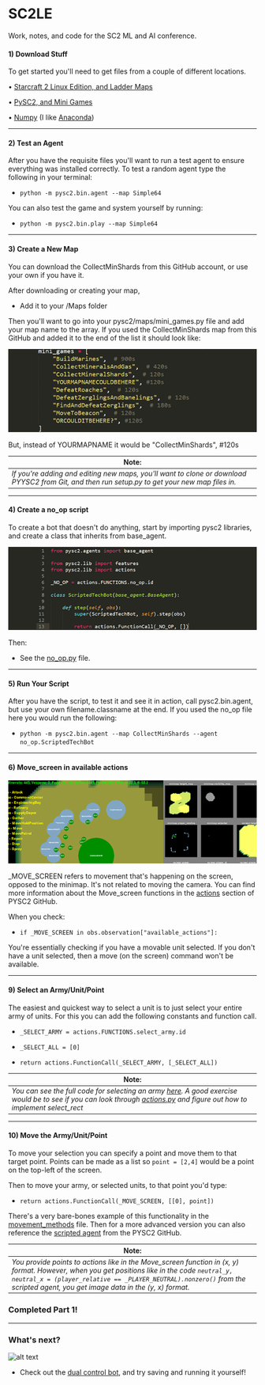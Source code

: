 # SC2LE
Work, notes, and code for the SC2 ML and AI conference.

#### 1) Download Stuff

To get started you'll need to get files from a couple of different locations.

• [Starcraft 2 Linux Edition, and Ladder Maps](https://github.com/Blizzard/s2client-proto#downloads)

• [PySC2, and Mini Games](https://github.com/deepmind/pysc2)

• [Numpy](http://www.numpy.org/) (I like [Anaconda](https://www.anaconda.com/download/))


----------

#### 2) Test an Agent
After you have the requisite files you'll want to run a test agent to ensure everything was installed correctly. To test a random agent type the following in your terminal:

 - `python -m pysc2.bin.agent --map Simple64`

You can also test the game and system yourself by running:

- `python -m pysc2.bin.play --map Simple64`

----------

#### 3) Create a New Map

You can download the CollectMinShards from this GitHub account, or use your own if you have it. 

After downloading or creating your map, 

- Add it to your /Maps folder

Then you'll want to go into your pysc2/maps/mini_games.py file and add your map name to the array. If you used the CollectMinShards map from this GitHub and added it to the end of the list it should look like:

![alt text](https://github.com/iDTechHub/SC2LE/blob/master/Images/sc2conf_006a_maparray.png "map array")

But, instead of YOURMAPNAME it would be "CollectMinShards", #120s 

| Note:        | 
| ------------- |
| *If you're adding and editing new maps, you'll want to clone or download PYYSC2 from Git, and then run setup.py to get your new map files in.* |



----------

#### 4) Create a no_op script
To create a bot that doesn't do anything, start by importing pysc2 libraries, and create a class that inherits from base_agent. 

![alt text](https://github.com/iDTechHub/SC2LE/blob/master/Images/sc2conf_008_noop_v2.PNG "no_op bot code")

 Then:

- See the [no_op.py](https://github.com/iDTechHub/SC2LE/blob/master/no_op.py) file.


----------

#### 5) Run Your Script 

After you have the script, to test it and see it in action, call pysc2.bin.agent, but use your own filename.classname at the end. If you used the no_op file here you would run the following:

- `python -m pysc2.bin.agent --map CollectMinShards --agent no_op.ScriptedTechBot`

----------

#### 6) Move_screen in available actions

![alt text](https://github.com/iDTechHub/SC2LE/blob/master/Images/sc2conf_010_availactions.png "Available Actions")

_MOVE_SCREEN refers to movement that's happening on the screen, opposed to the minimap. It's not related to moving the camera. You can find more information about the Move_screen functions in the [actions](https://github.com/deepmind/pysc2/blob/master/pysc2/lib/actions.py) section of PYSC2 GitHub.

When you check:

- `if _MOVE_SCREEN in obs.observation["available_actions"]:`

You're essentially checking if you have a movable unit selected. If you don't have a unit selected, then a move (on the screen) command won't be available.

----------

#### 9) Select an Army/Unit/Point

The easiest and quickest way to select a unit is to just select your entire army of units. For this you can add the following constants and function call.

- `_SELECT_ARMY = actions.FUNCTIONS.select_army.id`

- `_SELECT_ALL = [0]`

- `return actions.FunctionCall(_SELECT_ARMY, [_SELECT_ALL])`

| Note:        | 
| ------------- |
| *You can see the full code for selecting an army [here](https://github.com/iDTechHub/SC2LE/blob/master/selection_methods.py). A good exercise would be to see if you can look through [actions.py](https://github.com/deepmind/pysc2/blob/master/pysc2/lib/actions.py) and figure out how to implement select_rect* |


----------

#### 10) Move the Army/Unit/Point

To move your selection you can specify a point and move them to that target point. Points can be made as a list so `point = [2,4]` would be a point on the top-left of the screen.

Then to move your army, or selected units, to that point you'd type:

- `return actions.FunctionCall(_MOVE_SCREEN, [[0], point])`

There's a very bare-bones example of this functionality in the  [movement_methods](https://github.com/iDTechHub/SC2LE/blob/master/movement_methods.py) file. Then for a more advanced version you can also reference the [scripted agent](https://github.com/deepmind/pysc2/blob/master/pysc2/agents/scripted_agent.py) from the PYSC2 GitHub.

| Note:        | 
| ------------- |
| *You provide points to actions like in the Move_screen function in (x, y) format. However, when you get positions like in the code `neutral_y, neutral_x = (player_relative == _PLAYER_NEUTRAL).nonzero()` from the scripted agent, you get image data in the (y, x) format.* |


### Completed Part 1!

----------

### What's next?

![alt text](https://github.com/iDTechHub/SC2LE/blob/master/Images/selectbot%20small.gif "Dual Control Bot")

- Check out the [dual control bot](https://github.com/iDTechHub/SC2LE/blob/master/dual_control.py), and try saving and running it yourself!
